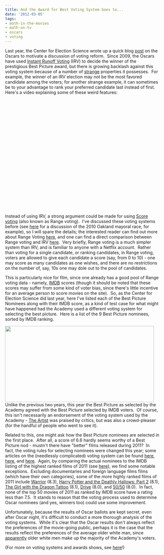 ```yaml
---
title: And the Award for Best Voting System Goes to...
date: '2012-03-05'
tags:
- math-in-the-movies
- math-on-tv
- oscars
- voting
---
```


Last year, the Center for Election Science wrote up a quick blog <a href="http://www.electology.org/oscars">post</a> on the Oscars to motivate a discussion of voting reform.  Since 2009, the Oscars have used <a href="http://en.wikipedia.org/wiki/Instant-runoff_voting">Instant Runoff Voting</a> (IRV) to decide the winner of the prestigious Best Picture award, but there is growing backlash against this voting system because of a number of <a href="http://scorevoting.net/Burlington.html">strange</a> properties it possesses.  For example, the winner of an IRV election may not be the most favored candidate among the voters; for another strange example, it can sometimes be to your advantage to rank your preferred candidate last instead of first.  Here's a video explaining some of these weird features:
<p style="text-align: center;"><object width="480" height="360" classid="clsid:d27cdb6e-ae6d-11cf-96b8-444553540000" codebase="http://download.macromedia.com/pub/shockwave/cabs/flash/swflash.cab#version=6,0,40,0"><param name="allowFullScreen" value="true" /><param name="allowscriptaccess" value="always" /><param name="src" value="http://www.youtube.com/v/img9y2AYTQA?version=3&amp;hl=en_US&amp;rel=0" /><param name="allowfullscreen" value="true" /><embed width="480" height="360" type="application/x-shockwave-flash" src="http://www.youtube.com/v/img9y2AYTQA?version=3&amp;hl=en_US&amp;rel=0" allowFullScreen="true" allowscriptaccess="always" allowfullscreen="true" /></object></p>
Instead of using IRV, a strong argument could be made for using <a href="http://en.wikipedia.org/wiki/Range_voting">Score voting</a> (also known as Range voting).  I've discussed these voting systems before (see <a href="http://www.mathgoespop.com/2010/11/instant-runoff-voting-in-oakland.html">here</a> for a discussion of the 2010 Oakland mayoral race, for example), so I will spare the details; the interested reader can find out more about Range Voting <a href="http://rangevoting.org/">here</a>, and one can find a direct comparison between Range voting and IRV <a href="http://rangevoting.org/IrvExec.html">here</a>.  Very briefly, Range voting is a much simpler system than IRV, and is familiar to anyone with a Netflix account.  Rather than voting for a single candidate, or ranking candidates, in Range voting, voters are allowed to give each candidate a score (say, from 0 to 10) - one may score as many candidates as one wishes, and there are no restrictions on the number of, say, 10s one may dole out to the pool of candidates.

This is particularly nice for film, since one already has a good pool of Range voting data - namely, <a href="http://www.imdb.com/">IMDB</a> scores (though it should be noted that these scores may suffer from some kind of voter bias, since there's little incentive for an average person to score movies on the site).  So, as the Center for Election Science did last year, here I've listed each of the Best Picture Nominees along with their IMDB score, as a kind of test case for what might have happened had the Academy used a different voting system for selecting the best picture.  Here is a list of the 9 Best Picture nominees, sorted by IMDB ranking.
<p style="text-align: left;"><a href="http://www.mathgoespop.com/images/2012/03/bp2011.png"><img class="aligncenter size-full wp-image-1754" title="2011 Best Pictures" src="http://www.mathgoespop.com/images/2012/03/Picture-1.png" alt="" width="486" height="249" /></a>Unlike the previous two years, this year the Best Picture as selected by the Academy agreed with the Best Picture selected by IMDB voters.  Of course, this isn't necessarily an endorsement of the voting system used by the Academy - <a href="http://en.wikipedia.org/wiki/The_Artist_%28film%29">The Artist</a> was praised by critics, but was also a crowd-pleaser (for the handful of people who went to see it).</p>
<p style="text-align: left;">Related to this, one might ask how the Best Picture nominees are selected in the first place.  After all, a score of 6.6 hardly seems worthy of a Best Picture nod - mustn't there have "better" films released during 2011?  In fact, the voting rules for selecting nominees were changed this year; some articles on the (needlessly complicated) voting system can be found <a href="http://articles.latimes.com/2011/nov/17/news/la-en-voting-20111117">here</a>, <a href="http://www.thewrap.com/awards/column-post/new-best-picture-rules-could-discard-hundreds-ballots-or-more-28412?page=0,2">here</a>, and <a href="http://www.vulture.com/2012/01/will-the-new-best-picture-rules-produce-oscar-surprises.html">here</a>.  Again, by comparing the actual nominees to the IMDB listing of the highest ranked films of 2011 (see <a href="http://www.imdb.com/search/title?year=2011,2011&amp;title_type=feature&amp;num_votes=1000,&amp;sort=user_rating,desc">here</a>), we find some notable exceptions.  Excluding documentaries and foreign language films films (which have their own categories), some of the more highly ranked films of 2011 include <a href="http://www.imdb.com/title/tt1291584/">Warrior</a> (8.3), <a href="http://www.imdb.com/title/tt1201607/">Harry Potter and the Deathly Hallows: Part 2</a> (8.1), <a href="http://www.imdb.com/title/tt1568346/">The Girl with the Dragon Tattoo</a> (8.1), <a href="http://www.imdb.com/title/tt0780504/">Drive</a> (8.0), and <a href="http://www.imdb.com/title/tt1306980/">50/50</a> (8.0).  In fact, none of the top 50 movies of 2011 as ranked by IMDB score have a rating less than 7.5.  It stands to reason that the voting process used to determine Oscar nominees (and yes, winners too) could use some improvement.</p>
<p style="text-align: left;">Unfortunately, because the results of Oscar ballots are kept secret, even after Oscar night, it's difficult to conduct a more thorough analysis of the voting systems.  While it's clear that the Oscar results don't always reflect the preferences of the movie-going public, perhaps it is the case that the results reflect the preferences of the average older white man, since <a href="http://www.latimes.com/entertainment/news/movies/academy/la-et-unmasking-oscar-academy-project-html,0,7473284.htmlstory">apparently</a> older white men make up the majority of the Academy's voters.</p>
(For more on voting systems and awards shows, see <a href="http://rangevoting.org/OscarPapers.html">here</a>!)
